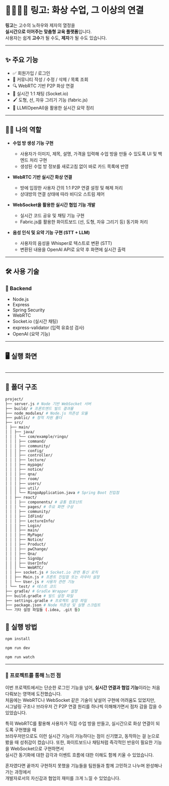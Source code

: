 # 👨‍👩‍👧‍👦 링고: 화상 수업, 그 이상의 연결

**링고**는 고수의 노하우와 제자의 열정을  
**실시간으로 이어주는 맞춤형 교육 플랫폼**입니다.  
사용자는 쉽게 **고수**가 될 수도, **제자**가 될 수도 있습니다.

---

## ✨ 주요 기능

- ✅ 회원가입 / 로그인  
- 📝 커뮤니티 작성 / 수정 / 삭제 / 목록 조회  
- 🔍 WebRTC 기반 P2P 화상 연결  
- 💬 실시간 1:1 채팅 (Socket.io)  
- 🖌️ 도형, 선, 자유 그리기 기능 (fabric.js)  
- 🤖 LLM(OpenAI)을 활용한 실시간 요약 정리  

---

## 🧑‍💻 나의 역할

- **수업 방 생성 기능 구현**
  - 사용자가 이미지, 제목, 설명, 가격을 입력해 수업 방을 만들 수 있도록 UI 및 백엔드 처리 구현
  - 생성된 수업 방 정보를 새로고침 없이 바로 카드 목록에 반영

- **WebRTC 기반 실시간 화상 연결**
  - 방에 입장한 사용자 간의 1:1 P2P 연결 설정 및 해제 처리
  - 상대방의 연결 상태에 따라 비디오 스트림 제어

- **WebSocket을 활용한 실시간 협업 기능 개발**
  - 실시간 코드 공유 및 채팅 기능 구현
  - Fabric.js를 활용한 화이트보드 (선, 도형, 자유 그리기 등) 동기화 처리

- **음성 인식 및 요약 기능 구현 (STT + LLM)**
  - 사용자의 음성을 Whisper로 텍스트로 변환 (STT)
  - 변환된 내용을 OpenAI API로 요약 후 화면에 실시간 출력

---

## 🛠 사용 기술

### 🔸 Backend
- Node.js
- Express
- Spring Security
- WebRTC
- Socket.io (실시간 채팅)
- express-validator (입력 유효성 검사)
- OpenAI (요약 기능)

---
## 🖥️ 실행 화면
<img src="https://private-user-images.githubusercontent.com/219836557/466429151-d2ba1ede-8b2e-4ae0-8940-b35000eb794a.png?jwt=eyJhbGciOiJIUzI1NiIsInR5cCI6IkpXVCJ9.eyJpc3MiOiJnaXRodWIuY29tIiwiYXVkIjoicmF3LmdpdGh1YnVzZXJjb250ZW50LmNvbSIsImtleSI6ImtleTUiLCJleHAiOjE3NTI1NzM5NTQsIm5iZiI6MTc1MjU3MzY1NCwicGF0aCI6Ii8yMTk4MzY1NTcvNDY2NDI5MTUxLWQyYmExZWRlLThiMmUtNGFlMC04OTQwLWIzNTAwMGViNzk0YS5wbmc_WC1BbXotQWxnb3JpdGhtPUFXUzQtSE1BQy1TSEEyNTYmWC1BbXotQ3JlZGVudGlhbD1BS0lBVkNPRFlMU0E1M1BRSzRaQSUyRjIwMjUwNzE1JTJGdXMtZWFzdC0xJTJGczMlMkZhd3M0X3JlcXVlc3QmWC1BbXotRGF0ZT0yMDI1MDcxNVQxMDAwNTRaJlgtQW16LUV4cGlyZXM9MzAwJlgtQW16LVNpZ25hdHVyZT1lZmNmZjdjZTc0NWE2NDMxMzZiNjBmMzZlYzkyNGU1OTcwOWE1MmMxNmY5MDAwM2Q5MWMwYzJmM2IzMGRjNTc3JlgtQW16LVNpZ25lZEhlYWRlcnM9aG9zdCJ9.AsFcU9MP146-mQCtg_Ot8wSWV2a3CXjVSkcpa-G7Qec" alt="">

---

## 📁 폴더 구조

```bash
project/
├── server.js # Node 기반 WebSocket 서버
├── build/ # 프론트엔드 빌드 결과물
├── node_modules/ # Node.js 의존성 모듈
├── public/ # 정적 자원 폴더
├── src/
│ ├── main/
│ │ ├── java/
│ │ │ └── com/example/ringo/
│ │ │ ├── command/
│ │ │ ├── community/
│ │ │ ├── config/
│ │ │ ├── controller/
│ │ │ ├── lecture/
│ │ │ ├── mypage/
│ │ │ ├── notice/
│ │ │ ├── qna/
│ │ │ ├── room/
│ │ │ ├── users/
│ │ │ ├── util/
│ │ │ └── RingoApplication.java # Spring Boot 진입점
│ │ ├── react/
│ │ │ ├── components/ # 공통 컴포넌트
│ │ │ └── pages/ # 주요 화면 구성
│ │ │ ├── community/
│ │ │ ├── IdFind/
│ │ │ ├── LectureInfo/
│ │ │ ├── Login/
│ │ │ ├── main/
│ │ │ ├── MyPage/
│ │ │ ├── Notice/
│ │ │ ├── Product/
│ │ │ ├── pwChange/
│ │ │ ├── Qna/
│ │ │ ├── SignUp/
│ │ │ ├── UserInfo/
│ │ │ └── WebRTC/
│ │ ├── socket.js # Socket.io 관련 통신 로직
│ │ ├── Main.js # 프론트 진입점 또는 라우터 설정
│ │ └── User.js # 사용자 관련 기능
│ └── test/ # 테스트 코드
├── gradle/ # Gradle Wrapper 설정
├── build.gradle # 빌드 설정 파일
├── settings.gradle # 프로젝트 설정 파일
├── package.json # Node 의존성 및 실행 스크립트
└── 기타 설정 파일들 (.idea, .git 등)

```
## 🚀 실행 방법

```bash
npm install

npm run dev

npm run watch

```
---

### 🫠 프로젝트를 통해 느낀 점
이번 프로젝트에서는 단순한 로그인 기능을 넘어, **실시간 연결과 협업 기능**이라는 처음 다뤄보는 영역에 도전했습니다.  
처음에는 WebRTC나 WebSocket 같은 기술이 낯설어 구현에 어려움도 있었지만,  
시그널링 구조나 브라우저 간 P2P 연결 원리를 하나씩 이해해가면서 점차 감을 잡을 수 있었습니다.

특히 WebRTC를 활용해 사용자가 직접 수업 방을 만들고, 실시간으로 화상 연결이 되도록 구현했을 때  
브라우저만으로도 이런 실시간 기능이 가능하다는 점이 신기했고, 동작하는 걸 눈으로 봤을 때 성취감이 컸습니다.
또한, 화이트보드나 채팅처럼 즉각적인 반응이 필요한 기능을 WebSocket으로 구현하면서  
실시간 동기화에 대한 감각과 이벤트 흐름에 대한 이해도 함께 키울 수 있었습니다.

혼자였다면 끝까지 구현하지 못했을 기능들을 팀원들과 함께 고민하고 나누며 완성해나가는 과정에서  
개발자로서의 자신감과 협업의 재미를 크게 느낄 수 있었습니다.



